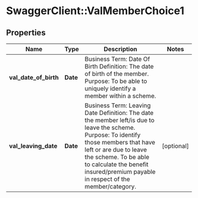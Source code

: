# SwaggerClient::ValMemberChoice1

## Properties
Name | Type | Description | Notes
------------ | ------------- | ------------- | -------------
**val_date_of_birth** | **Date** | Business Term: Date Of Birth Definition: The date of birth of the member. Purpose: To be able to uniquely identify a member within a scheme. | 
**val_leaving_date** | **Date** | Business Term: Leaving Date Definition: The date the member left/is due to leave the scheme. Purpose: To identify those members that have left or are due to leave the scheme. To be able to calculate the benefit insured/premium payable in respect of the member/category. | [optional] 

